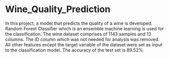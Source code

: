 # Wine_Quality_Prediction

In this project, a model that predicts the quality of a wine is developed. Random Forest Classifier which is an ensemble machine learning is used for the classification.
The wine dataset comprises of 1143 samples and 13 columns. The ID column which was not needed for analysis was removed. All other features except the target variable of the dataset were set as input to the classification model. The accuracy of the test set is 89.52%.
